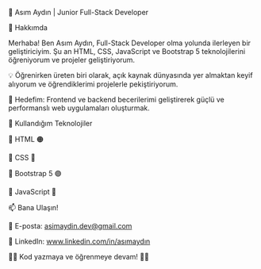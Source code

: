 🌟 Asım Aydın | Junior Full-Stack Developer


🚀 Hakkımda

Merhaba! Ben Asım Aydın, Full-Stack Developer olma yolunda ilerleyen bir geliştiriciyim. Şu an HTML, CSS, JavaScript ve Bootstrap 5 teknolojilerini öğreniyorum ve projeler geliştiriyorum.

💡 Öğrenirken üreten biri olarak, açık kaynak dünyasında yer almaktan keyif alıyorum ve öğrendiklerimi projelerle pekiştiriyorum.

🔎 Hedefim: Frontend ve backend becerilerimi geliştirerek güçlü ve performanslı web uygulamaları oluşturmak.


🚀 Kullandığım Teknolojiler

🔹 HTML 🟠

🔹 CSS 🔵

🔹 Bootstrap 5 🟣

🔹 JavaScript 💛


📫 Bana Ulaşın!

📧 E-posta: asimaydin.dev@gmail.com

💼 LinkedIn: www.linkedin.com/in/asımaydın

👨‍💻 Kod yazmaya ve öğrenmeye devam! 🚀✨
